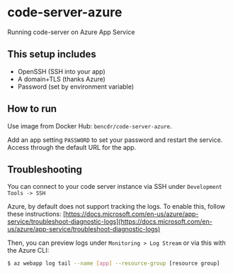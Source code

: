 # code-server-azure

Running code-server on Azure App Service

## This setup includes

- OpenSSH (SSH into your app)
- A domain+TLS (thanks Azure)
- Password (set by environment variable)

## How to run

Use image from Docker Hub: `bencdr/code-server-azure`.

Add an app setting `PASSWORD` to set your password and restart the service. Access through the default URL for the app.

## Troubleshooting

You can connect to your code server instance via SSH under `Development Tools -> SSH`

Azure, by default does not support tracking the logs. To enable this, follow these instructions: [https://docs.microsoft.com/en-us/azure/app-service/troubleshoot-diagnostic-logs](https://docs.microsoft.com/en-us/azure/app-service/troubleshoot-diagnostic-logs)

Then, you can preview logs under `Monitoring > Log Stream` or via this with the Azure CLI:

```sh
$ az webapp log tail --name [app] --resource-group [resource group]
```

